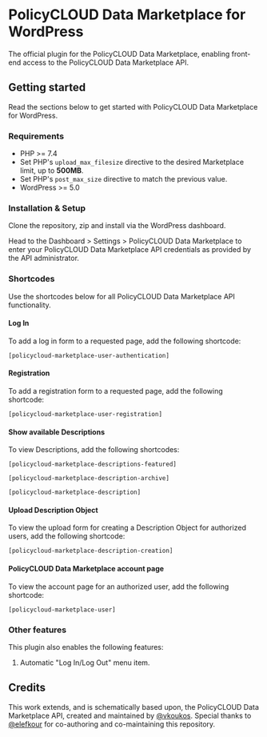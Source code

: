 # PolicyCLOUD Data Marketplace for WordPress

The official plugin for the PolicyCLOUD Data Marketplace, enabling front-end access to the PolicyCLOUD Data Marketplace API.

## Getting started

Read the sections below to get started with PolicyCLOUD Data Marketplace for WordPress.

### Requirements

- PHP >= 7.4
- Set PHP's `upload_max_filesize` directive to the desired Marketplace limit, up to **500MB**.
- Set PHP's `post_max_size` directive to match the previous value.
- WordPress >= 5.0

### Installation & Setup

Clone the repository, zip and install via the WordPress dashboard.

Head to the Dashboard > Settings > PolicyCLOUD Data Marketplace to enter your PolicyCLOUD Data Marketplace API credentials as provided by the API administrator.

### Shortcodes

Use the shortcodes below for all PolicyCLOUD Data Marketplace API functionality.

#### Log In

To add a log in form to a requested page, add the following shortcode:

`[policycloud-marketplace-user-authentication]`

#### Registration

To add a registration form to a requested page, add the following shortcode:

`[policycloud-marketplace-user-registration]`

#### Show available Descriptions

To view Descriptions, add the following shortcodes:

`[policycloud-marketplace-descriptions-featured]`

`[policycloud-marketplace-description-archive]`

`[policycloud-marketplace-description]`

#### Upload Description Object

To view the upload form for creating a Description Object for authorized users, add the following shortcode:

`[policycloud-marketplace-description-creation]`

#### PolicyCLOUD Data Marketplace account page

To view the account page for an authorized user, add the following shortcode:

`[policycloud-marketplace-user]`

### Other features

This plugin also enables the following features:

1. Automatic "Log In/Log Out" menu item.

## Credits

This work extends, and is schematically based upon, the PolicyCLOUD Data Marketplace API, created and maintained by [@vkoukos](https://github.com/vkoukos). Special thanks to [@elefkour](https://github.com/elefkour) for co-authoring and co-maintaining this repository.
